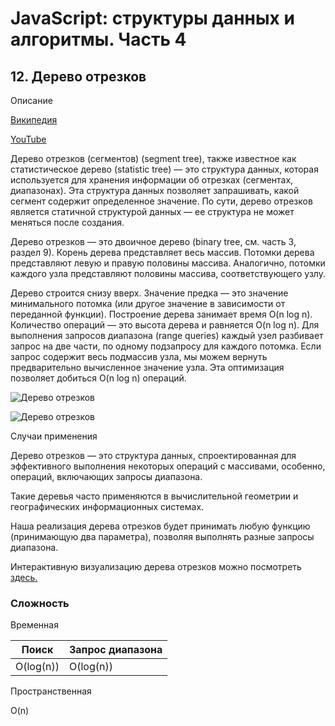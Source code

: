 # JavaScript: структуры данных и алгоритмы. Часть 4

## 12. Дерево отрезков

Описание

[Википедия](https://ru.wikipedia.org/wiki/%D0%94%D0%B5%D1%80%D0%B5%D0%B2%D0%BE_%D0%BE%D1%82%D1%80%D0%B5%D0%B7%D0%BA%D0%BE%D0%B2)

[YouTube](https://www.youtube.com/watch?v=LEkEPE_BKQY)

Дерево отрезков (сегментов) (segment tree), также известное как статистическое дерево (statistic tree) — это структура данных, которая используется для хранения информации об отрезках (сегментах, диапазонах). Эта структура данных позволяет запрашивать, какой сегмент содержит определенное значение. По сути, дерево отрезков является статичной структурой данных — ее структура не может меняться после создания.

Дерево отрезков — это двоичное дерево (binary tree, см. часть 3, раздел 9). Корень дерева представляет весь массив. Потомки дерева представляют левую и правую половины массива. Аналогично, потомки каждого узла представляют половины массива, соответствующего узлу.

Дерево строится снизу вверх. Значение предка — это значение минимального потомка (или другое значение в зависимости от переданной функции). Построение дерева занимает время O(n log n). Количество операций — это высота дерева и равняется O(n log n). Для выполнения запросов диапазона (range queries) каждый узел разбивает запрос на две части, по одному подзапросу для каждого потомка. Если запрос содержит весь подмассив узла, мы можем вернуть предварительно вычисленное значение узла. Эта оптимизация позволяет добиться O(n log n) операций.


![Дерево отрезков](https://habrastorage.org/r/w1560/webt/gi/i6/uy/gii6uyehmtmmktqk9hlkz8zj0_w.png)

![Дерево отрезков](https://habrastorage.org/r/w1560/webt/kw/ah/sd/kwahsdixbt1ir6lu1uvpgaph3ak.png)

Случаи применения


Дерево отрезков — это структура данных, спроектированная для эффективного выполнения некоторых операций с массивами, особенно, операций, включающих запросы диапазона.


Такие деревья часто применяются в вычислительной геометрии и географических информационных системах.


Наша реализация дерева отрезков будет принимать любую функцию (принимающую два параметра), позволяя выполнять разные запросы диапазона.


Интерактивную визуализацию дерева отрезков можно посмотреть [здесь.](https://visualgo.net/en/segmenttree)

### Сложность

Временная


|Поиск	   |Запрос диапазона|
|----------|----------------|
|O(log(n)) |O(log(n))       |

Пространственная

O(n)

